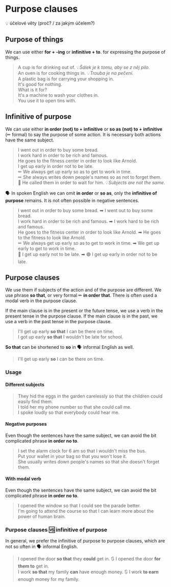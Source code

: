 # Purpose clauses

💡 účelové věty (proč? / za jakým účelem?)

## Purpose of things

We can use either **for + -ing** or **infinitive + to**. for expressing the purpose of things.

> A cup is for drinking out of. 💡*Šálek je k tomu, aby se z něj pilo.* <br/>
> An oven is for cooking things in. 💡*Trouba je na pečení.* <br/>
> A plastic bag is for carrying your shopping in. <br/>
> It's good for nothing. <br/>
> What is it for? <br/>
> It's a machine to wash your clothes in. <br/>
> You use it to open tins with. <br/>

## Infinitive of purpose

We can use either **in order (not) to + infinitive** or **so as (not) to + infinitive** (✏ formal) to say the purpose of
some action. It is necessary both actions have the same subject.

> I went out in order to buy some bread. <br/>
> I work hard in order to be rich and famous. <br/>
> He goes to the fitness center in order to look like Arnold. <br/>
> I get up early in order not to be late. <br/>
> ✏ We always get up early so as to get to work in time. <br/>
> ✏ She always writes down people's names so as not to forget them. <br/>
> 🔴 He called them in order to wait for him. 💡*Subjects are not the same.* <br/>

🗣 In spoken English we can omit **in order** or **so as**, only the **infinitive of purpose** remains. It is not often
possible in negative sentences.

> I went out in order to buy some bread. ➡ I went out to buy some bread. <br/>
> I work hard in order to be rich and famous. ➡ I work hard to be rich and famous. <br/>
> He goes to the fitness center in order to look like Arnold. ➡ He goes to the fitness to look like Arnold. <br/>
> ✏ We always get up early so as to get to work in time. ➡ We get up early to get to work in time. <br/>
> 🔴 I get up early not to be late. ➡ 🟢 I get up early in order not to be late. <br/>

## Purpose clauses

We use them if subjects of the action and of the purpose are different. We use phrase **so that**, or very formal ✏ **in
order that**. There is often used a modal verb in the purpose clause.

If the main clause is in the present or the future tense, we use a verb in the present tense in the purpose clause. If
the main clause is in the past, we use a verb in the past tense in the purpose clause.

> I'll get up early **so that** I can be there on time. <br/>
> I got up early **so that** I wouldn't be late for school. <br/>

**So that** can be shortened to **so** in 🗣 informal English as well.

> I'll get up early **so** I can be there on time. <br/>

### Usage

#### Different subjects

> They hid the eggs in the garden carelessly so that the children could easily find them. <br/>
> I told her my phone number so that she could call me. <br/>
> I spoke loudly so that everybody could hear me. <br/>

#### Negative purposes

Even though the sentences have the same subject, we can avoid the bit complicated phrase **in order no to**.

> I set the alarm clock for 6 am so that I wouldn't miss the bus. <br/>
> Put your wallet in your bag so that you won't lose it. <br/>
> She usually writes down people's names so that she doesn't forget them. <br/>

#### With modal verb

Even though the sentences have the same subject, we can avoid the bit complicated phrase **in order no to**.

> I opened the window so that I could see the parade better. <br/>
> I'm going to attend the course so that I can learn more about the power of human brain. <br/>

### Purpose clauses 🆚 infinitive of purpose

In general, we prefer the infinitive of purpose to purpose clauses, which are not so often in 🗣 informal English.

> I opened the door **so that** they **could** get in. 🔃 I opened the door **for them to** get in. <br/>
> I work **so that** my family **can** have enough money. 🔃 I work **to earn** enough money for my family. <br/>
